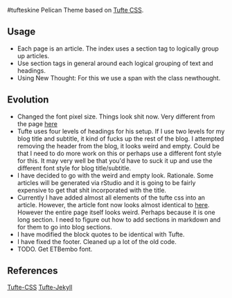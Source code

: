 #tufteskine
Pelican Theme based on [Tufte CSS](https://github.com/edwardtufte/tufte-css).

## Usage
- Each page is an article. The index uses a section tag to logically group up articles. 
- Use section tags in general around each logical grouping of text and headings. 
- Using New Thought:  For this we use a span with the class newthought.


## Evolution
- Changed the font pixel size. Things look shit now. Very different from the page [here](https://edwardtufte.github.io/tufte-css/) 
- Tufte uses four levels of headings for his setup. If I use two levels for my blog title and subtitle, it kind of fucks up the rest of the blog. I attempted removing the header from the blog, it looks weird and empty. Could be that I need to do more work on this or perhaps use a different font style for this. It may very well be that you'd have to suck it up and use the different font style for blog title/subtitle.
- I have decided to go with the weird and empty look. Rationale. Some articles will be generated via rStudio and it is going to be fairly expensive to get that shit incorporated with the title. 
- Currently I have added almost all elements of the tufte css into an article. However, the article font now looks almost identical to [here](https://edwardtufte.github.io/tufte-css/). However the entire page itself looks weird. Perhaps because it is one long section. I need to figure out how to add sections in markdown and for them to go into blog sections. 
- I have modified the block quotes to be identical with Tufte. 
- I have fixed the footer. Cleaned up a lot of the old code.  
- TODO. Get ETBembo font. 

## References
[Tufte-CSS](https://edwardtufte.github.io/tufte-css/)
[Tufte-Jekyll](https://github.com/clayh53/tufte-jekyll/)


